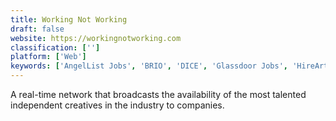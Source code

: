 ```yaml
---
title: Working Not Working
draft: false 
website: https://workingnotworking.com
classification: ['']
platform: ['Web']
keywords: ['AngelList Jobs', 'BRIO', 'DICE', 'Glassdoor Jobs', 'HireArt', 'Hired', 'Honeypot.io', 'LinkedIn Jobs', 'Stack Overflow Jobs', 'The Muse', 'TheJobNetwork', 'TheLions', 'ZipRecruiter', 'indeed', 'trampos']
---
```

A real-time network that broadcasts the availability of the most talented independent creatives in the industry to companies.